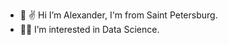 - 👋 ✌️ Hi I’m Alexander, I'm from Saint Petersburg.
- 👀🌱 I’m interested in Data Science.


<!---
Kuaranir/Kuaranir is a ✨ special ✨ repository because its `README.md` (this file) appears on your GitHub profile.
You can click the Preview link to take a look at your changes.
--->
